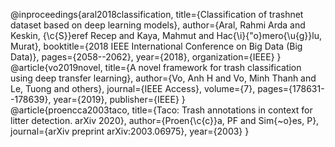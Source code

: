 @inproceedings{aral2018classification,
  title={Classification of trashnet dataset based on deep learning models},
  author={Aral, Rahmi Arda and Keskin, {\c{S}}eref Recep and Kaya, Mahmut and Hac{\i}{\"o}mero{\u{g}}lu, Murat},
  booktitle={2018 IEEE International Conference on Big Data (Big Data)},
  pages={2058--2062},
  year={2018},
  organization={IEEE}
}
<br>
@article{vo2019novel,
  title={A novel framework for trash classification using deep transfer learning},
  author={Vo, Anh H and Vo, Minh Thanh and Le, Tuong and others},
  journal={IEEE Access},
  volume={7},
  pages={178631--178639},
  year={2019},
  publisher={IEEE}
}
<br>
@article{proencca2003taco,
  title={Taco: Trash annotations in context for litter detection. arXiv 2020},
  author={Proen{\c{c}}a, PF and Sim{\~o}es, P},
  journal={arXiv preprint arXiv:2003.06975},
  year={2003}
}
